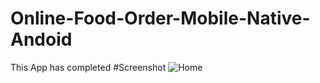 # Online-Food-Order-Mobile-Native-Andoid
This App has completed
#Screenshot
![Home](https://user-images.githubusercontent.com/15881625/134472787-c63e124a-7c4f-4e6b-b06f-28e69df8b422.png)

